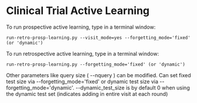 # Clinical Trial Active Learning

To run prospective active learning, type in a terminal window:
```
run-retro-prosp-learning.py --visit_mode=yes --forgetting_mode='fixed' (or 'dynamic')
```

To run retrospective active learning, type in a terminal window:
```
run-retro-prosp-learning.py --forgetting_mode='fixed' (or 'dynamic')
```

Other parameters like query size ( --nquery ) can be modified. Can set fixed test size via --forgetting_mode='fixed' or dynamic test size via --forgetting_mode='dynamic'. --dynamic_test_size is by default 0 when using the dynamic test set (indicates adding in entire visit at each round)
